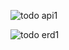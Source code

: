 ![todo api1](https://github.com/jiyeong2023/TODOprojects/assets/152155627/85ad2427-3151-432f-88e4-6456b5d3a5bf)


![todo erd1](https://github.com/jiyeong2023/TODOprojects/assets/152155627/f511f184-4771-4780-aef7-17a0c277cab1)
